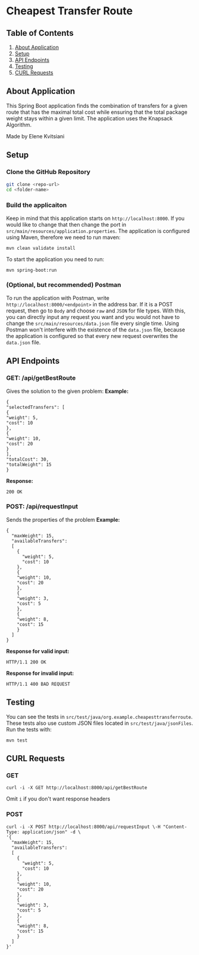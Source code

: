 # Cheapest Transfer Route

## Table of Contents
1. [About Application](#about-application)
2. [Setup](#setup)
3. [API Endpoints](#api-endpoints)
4. [Testing](#testing)
5. [CURL Requests](#curl-requests)

## About Application
This Spring Boot application finds the combination of transfers for a given route that has the maximal total cost while ensuring that the total package weight stays within a given limit.
The application uses the Knapsack Algorithm.

Made by Elene Kvitsiani

## Setup

### Clone the GitHub Repository
```bash
git clone <repo-url>
cd <folder-name>
```
### Build the applicaiton
Keep in mind that this application starts on `http://localhost:8000`. If you would like to change that then change the port in `src/main/resources/application.properties`.
The application is configured using Maven, therefore we need to run maven:
```
mvn clean validate install
```
To start the application you need to run:
```
mvn spring-boot:run
```
### (Optional, but recommended) Postman
To run the application with Postman, write `http://localhost:8000/<endpoint>` in the address bar. If it is a POST request, then go to `Body` and choose `raw` and `JSON` for file types.
With this, you can directly input any request you want and you would not have to change the `src/main/resources/data.json` file every single time.
Using Postman won't interfere with the existence of the `data.json` file, because the application is configured so that every new request overwrites the `data.json` file.

## **API Endpoints**

###  GET: /api/getBestRoute
Gives the solution to the given problem:
**Example:**
```
{
"selectedTransfers": [
{
"weight": 5,
"cost": 10
},
{
"weight": 10,
"cost": 20
}
],
"totalCost": 30,
"totalWeight": 15
}
```
**Response:**
```
200 OK
```

### POST: /api/requestInput
Sends the properties of the problem
**Example:**
```
{
  "maxWeight": 15,
  "availableTransfers":
  [
    {
      "weight": 5,
      "cost": 10
    },
    {
    "weight": 10,
    "cost": 20
    },
    {
    "weight": 3,
    "cost": 5
    },
    {
    "weight": 8,
    "cost": 15
    }
  ]
}
```
**Response for valid input:**
```
HTTP/1.1 200 OK
```
**Response for invalid input:**
```
HTTP/1.1 400 BAD REQUEST
```

## Testing
You can see the tests in `src/test/java/org.example.cheapesttransferroute`. These tests also use custom JSON files located in `src/test/java/jsonFiles`. Run the tests with:
```
mvn test
```

## CURL Requests

### GET
```
curl -i -X GET http://localhost:8000/api/getBestRoute
```
Omit `i` if you don't want response headers

### POST
```
curl -i -X POST http://localhost:8000/api/requestInput \-H "Content-Type: application/json" -d \
'{
  "maxWeight": 15,
  "availableTransfers":
  [
    {
      "weight": 5,
      "cost": 10
    },
    {
    "weight": 10,
    "cost": 20
    },
    {
    "weight": 3,
    "cost": 5
    },
    {
    "weight": 8,
    "cost": 15
    }
  ]
}'
```




